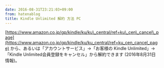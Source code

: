 ```yaml
---
date: 2016-08-31T23:21:03+09:00
from: hatenablog
title: Kindle Unlimited 解約 方法 PC
---
```

[https://www.amazon.co.jp/gp/kindle/ku/ku\_central/ref=ku\_cen\_cancel\_page](https://www.amazon.co.jp/gp/kindle/ku/ku_central/ref=ku_cen_cancel_page) から、あるいは「アカウントサービス」→「お客様の Kindle Unlimited」→ 「Kindle Unlimited会員登録をキャンセル」から解約できます (2016年8月31日情報)。

